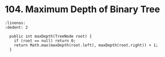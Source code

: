 # 104. Maximum Depth of Binary Tree

```{code-block} java
:linenos:
:dedent: 2

  public int maxDepth(TreeNode root) {
    if (root == null) return 0;
    return Math.max(maxDepth(root.left), maxDepth(root.right)) + 1;
  }
```

